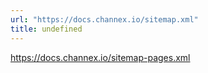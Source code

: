 ```yaml
---
url: "https://docs.channex.io/sitemap.xml"
title: undefined
---
```


https://docs.channex.io/sitemap-pages.xml